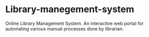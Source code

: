 # Library-manegement-system
Online Library Management System. An interactive web portal for automating various manual processes done by librarian.
